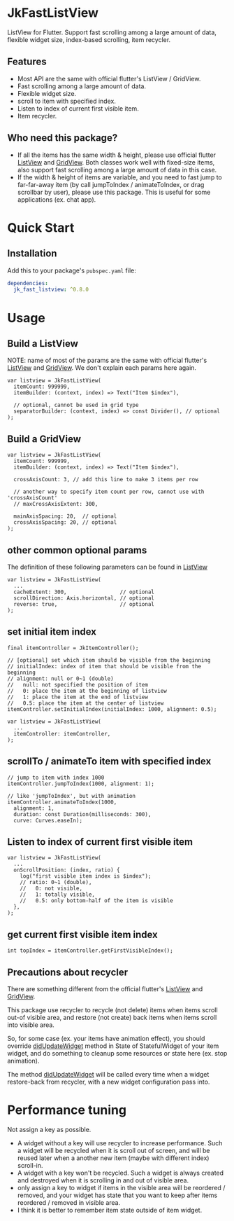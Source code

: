 # JkFastListView

ListView for Flutter. Support fast scrolling among a large amount of data, flexible widget size, index-based scrolling, item recycler.

## Features

- Most API are the same with official flutter's ListView / GridView.
- Fast scrolling among a large amount of data.
- Flexible widget size.
- scroll to item with specified index.
- Listen to index of current first visible item.
- Item recycler.

## Who need this package?

- If all the items has the same width & height, please use official flutter [ListView][1] and [GridView][2]. Both classes work well with fixed-size items, also support fast scrolling among a large amount of data in this case.
- If the width & height of items are variable, and you need to fast jump to far-far-away item (by call jumpToIndex / animateToIndex, or drag scrollbar by user), please use this package. This is useful for some applications (ex. chat app).

# Quick Start

## Installation

Add this to your package's `pubspec.yaml` file:

```yaml
dependencies:
  jk_fast_listview: ^0.8.0
```

# Usage

## Build a ListView

NOTE: name of most of the params are the same with official flutter's [ListView][1] and [GridView][2]. We don't explain each params here again.

```
var listview = JkFastListView(
  itemCount: 999999,
  itemBuilder: (context, index) => Text("Item $index"),

  // optional, cannot be used in grid type
  separatorBuilder: (context, index) => const Divider(), // optional
);
```

## Build a GridView

```
var listview = JkFastListView(
  itemCount: 999999,
  itemBuilder: (context, index) => Text("Item $index"),

  crossAxisCount: 3, // add this line to make 3 items per row

  // another way to specify item count per row, cannot use with 'crossAxisCount'
  // maxCrossAxisExtent: 300,

  mainAxisSpacing: 20,  // optional
  crossAxisSpacing: 20, // optional
);
```

## other common optional params

The definition of these following parameters can be found in [ListView][1]

```
var listview = JkFastListView(
  ...
  cacheExtent: 300,                 // optional
  scrollDirection: Axis.horizontal, // optional
  reverse: true,                    // optional
);
```

## set initial item index

```
final itemController = JkItemController();

// [optional] set which item should be visible from the beginning
// initialIndex: index of item that should be visible from the beginning
// alignment: null or 0~1 (double)
//   null: not specified the position of item
//   0: place the item at the beginning of listview
//   1: place the item at the end of listview
//   0.5: place the item at the center of listview
itemController.setInitialIndex(initialIndex: 1000, alignment: 0.5);

var listview = JkFastListView(
  ...
  itemController: itemController,
);
```

## scrollTo / animateTo item with specified index

```
// jump to item with index 1000
itemController.jumpToIndex(1000, alignment: 1);

// like 'jumpToIndex', but with animation
itemController.animateToIndex(1000,
  alignment: 1,
  duration: const Duration(milliseconds: 300),
  curve: Curves.easeIn);
```

## Listen to index of current first visible item

```
var listview = JkFastListView(
  ...
  onScrollPosition: (index, ratio) {
    log("first visible item index is $index");
    // ratio: 0~1 (double),
    //   0: not visible,
    //   1: totally visible,
    //   0.5: only bottom-half of the item is visible
  },
);
```

## get current first visible item index

```
int topIndex = itemController.getFirstVisibleIndex();
```

## Precautions about recycler

There are something different from the official flutter's [ListView][1] and [GridView][2].

This package use recycler to recycle (not delete) items when items scroll out-of visible area, and restore (not create) back items when items scroll into visible area.

So, for some case (ex. your items have animation effect), you should override [didUpdateWidget][3] method in State of StatefulWidget of your item widget, and do something to cleanup some resources or state here (ex. stop animation).

The method [didUpdateWidget][3] will be called every time when a widget restore-back from recycler, with a new widget configuration pass into.

# Performance tuning

Not assign a key as possible.

- A widget without a key will use recycler to increase performance. Such a widget will be recycled when it is scroll out of screen, and will be reused later when a another new item (maybe with different index) scroll-in.
- A widget with a key won't be recycled. Such a widget is always created and destroyed when it is scrolling in and out of visible area.
- only assign a key to widget if items in the visible area will be reordered / removed, and your widget has state that you want to keep after items reordered / removed in visible area.
- I think it is better to remember item state outside of item widget.


[1]: https://api.flutter.dev/flutter/widgets/ListView-class.html "ListView"
[2]: https://api.flutter.dev/flutter/widgets/GridView-class.html "GridView"
[3]: https://api.flutter.dev/flutter/widgets/State/didUpdateWidget.html "didUpdateWidget"